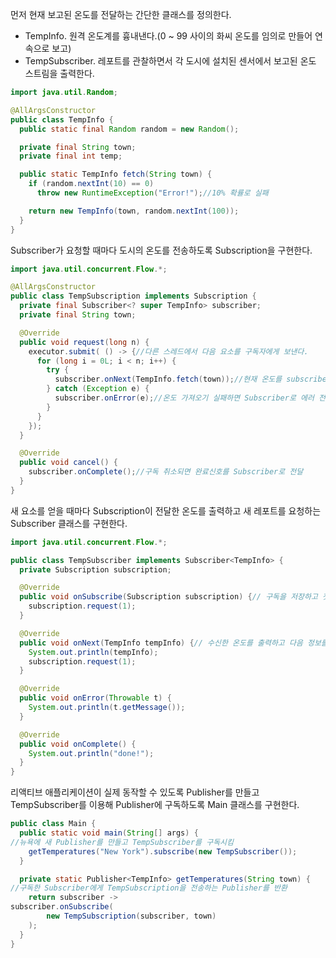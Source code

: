 

먼저 현재 보고된 온도를 전달하는 간단한 클래스를 정의한다.

- TempInfo. 원격 온도계를 흉내낸다.(0 ~ 99 사이의 화씨 온도를 임의로 만들어 연속으로 보고)
- TempSubscriber. 레포트를 관찰하면서 각 도시에 설치된 센서에서 보고된 온도 스트림을 출력한다.

```java
import java.util.Random;

@AllArgsConstructor
public class TempInfo {
  public static final Random random = new Random();

  private final String town;
  private final int temp;

  public static TempInfo fetch(String town) {
    if (random.nextInt(10) == 0)
      throw new RuntimeException("Error!");//10% 확률로 실패

    return new TempInfo(town, random.nextInt(100));
  }
}
```

Subscriber가 요청할 때마다 도시의 온도를 전송하도록 Subscription을 구현한다.

```java
import java.util.concurrent.Flow.*;

@AllArgsConstructor
public class TempSubscription implements Subscription {
  private final Subscriber<? super TempInfo> subscriber;
  private final String town;

  @Override
  public void request(long n) {
    executor.submit( () -> {//다른 스레드에서 다음 요소를 구독자에게 보낸다.
      for (long i = 0L; i < n; i++) {
        try {
          subscriber.onNext(TempInfo.fetch(town));//현재 온도를 subscriber로 전달
        } catch (Exception e) {
          subscriber.onError(e);//온도 가져오기 실패하면 Subscriber로 에러 전달break;
        }
      }
    });
  }

  @Override
  public void cancel() {
    subscriber.onComplete();//구독 취소되면 완료신호를 Subscriber로 전달
  }
}
```

새 요소를 얻을 때마다 Subscription이 전달한 온도를 출력하고 새 레포트를 요청하는 Subscriber 클래스를 구현한다.

```java
import java.util.concurrent.Flow.*;

public class TempSubscriber implements Subscriber<TempInfo> {
  private Subscription subscription;

  @Override
  public void onSubscribe(Subscription subscription) {// 구독을 저장하고 첫 번째 요청을 전달this.subscription = subscription;
    subscription.request(1);
  }

  @Override
  public void onNext(TempInfo tempInfo) {// 수신한 온도를 출력하고 다음 정보를 요청
    System.out.println(tempInfo);
    subscription.request(1);
  }

  @Override
  public void onError(Throwable t) {
    System.out.println(t.getMessage());
  }

  @Override
  public void onComplete() {
    System.out.println("done!");
  }
}
```

리액티브 애플리케이션이 실제 동작할 수 있도록 Publisher를 만들고 TempSubscriber를 이용해 Publisher에 구독하도록 Main 클래스를 구현한다.
```java
public class Main {
  public static void main(String[] args) {
//뉴욕에 새 Publisher를 만들고 TempSubscriber를 구독시킴
    getTemperatures("New York").subscribe(new TempSubscriber());
  }

  private static Publisher<TempInfo> getTemperatures(String town) {
//구독한 Subscriber에게 TempSubscription을 전송하는 Publisher를 반환
    return subscriber -> 
subscriber.onSubscribe(
        new TempSubscription(subscriber, town)
    );
  }
}
```
